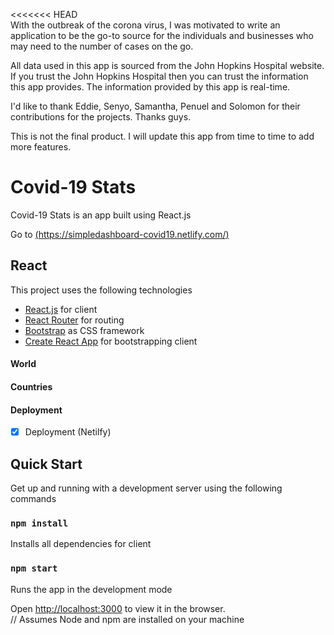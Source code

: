<<<<<<< HEAD <br>
With the outbreak of the corona virus, I was motivated to write an
application to be the go-to source for the individuals and businesses 
who may need to the number of cases on the go.

All data used in this app is sourced from the John Hopkins Hospital website.
If you trust the John Hopkins Hospital then you can trust the information this app
provides. The information provided by this app is real-time.

I'd like to thank Eddie, Senyo, Samantha, Penuel and Solomon for their contributions
for the projects. Thanks guys.

This is not the final product. I will update this app from time to time to add more
features.

# Covid-19 Stats

Covid-19 Stats is an app built using React.js

Go to [(https://simpledashboard-covid19.netlify.com/)](https://simpledashboard-covid19.netlify.com/)

## React

This project uses the following technologies

- [React.js](https://reactjs.org) for client 
- [React Router](https://reacttraining.com/react-router/) for routing
- [Bootstrap](https://getbootstrap.com/) as CSS framework
- [Create React App](https://github.com/facebook/create-react-app) for bootstrapping client

#### World

#### Countries

#### Deployment

- [x] Deployment (Netilfy)

## Quick Start

Get up and running with a development server using the following commands

### `npm install`

Installs all dependencies for client

### `npm start`

Runs the app in the development mode

Open [http://localhost:3000](http://localhost:3000) to view it in the browser. <br>
// Assumes Node and npm are installed on your machine